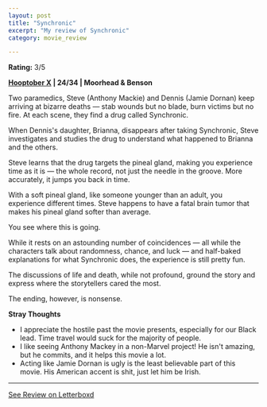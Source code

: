 ```yaml
---
layout: post
title: "Synchronic"
excerpt: "My review of Synchronic"
category: movie_review

---
```


**Rating:** 3/5

<b><a href="https://boxd.it/pmi12" title="Hooptober X">Hooptober X</a> | 24/34 | Moorhead & Benson</b>

Two paramedics, Steve (Anthony Mackie) and Dennis (Jamie Dornan) keep arriving at bizarre deaths — stab wounds but no blade, burn victims but no fire. At each scene, they find a drug called Synchronic.

When Dennis's daughter, Brianna, disappears after taking Synchronic, Steve investigates and studies the drug to understand what happened to Brianna and the others.

Steve learns that the drug targets the pineal gland, making you experience time as it is — the whole record, not just the needle in the groove. More accurately, it jumps you back in time.

With a soft pineal gland, like someone younger than an adult, you experience different times. Steve happens to have a fatal brain tumor that makes his pineal gland softer than average.

You see where this is going.

While it rests on an astounding number of coincidences — all while the characters talk about randomness, chance, and luck — and half-baked explanations for what Synchronic does, the experience is still pretty fun.

The discussions of life and death, while not profound, ground the story and express where the storytellers cared the most.

The ending, however, is nonsense.

<b>Stray Thoughts</b>
* I appreciate the hostile past the movie presents, especially for our Black lead. Time travel would suck for the majority of people.
* I like seeing Anthony Mackey in a non-Marvel project! He isn't amazing, but he commits, and it helps this movie a lot.
* Acting like Jamie Dornan is ugly is the least believable part of this movie. His American accent is shit, just let him be Irish.

<hr>

[See Review on Letterboxd](https://boxd.it/52n643)
